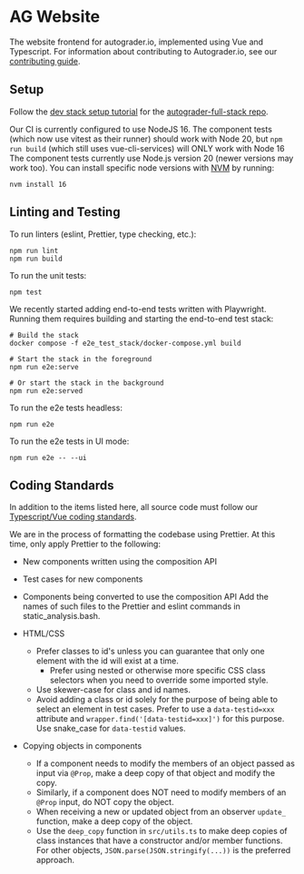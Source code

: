 # AG Website
The website frontend for autograder.io, implemented using Vue and Typescript.
For information about contributing to Autograder.io, see our
[contributing guide](https://github.com/eecs-autograder/autograder.io/blob/master/CONTRIBUTING.md).

## Setup
Follow the [dev stack setup tutorial](https://github.com/eecs-autograder/autograder-full-stack/blob/master/docs/development_setup.md) for the [autograder-full-stack repo](https://github.com/eecs-autograder/autograder-full-stack).

Our CI is currently configured to use NodeJS 16.
The component tests (which now use vitest as their runner) should work with Node 20,
but `npm run build` (which still uses vue-cli-services) will ONLY work with Node 16
The component tests currently use Node.js version 20 (newer versions may work too).
You can install specific node versions with [NVM](https://github.com/nvm-sh/nvm/blob/master/README.md)
by running:
```
nvm install 16
```

## Linting and Testing
To run linters (eslint, Prettier, type checking, etc.):
```
npm run lint
npm run build
```

To run the unit tests:
```
npm test
```

We recently started adding end-to-end tests written with Playwright.
Running them requires building and starting the end-to-end test stack:
```
# Build the stack
docker compose -f e2e_test_stack/docker-compose.yml build

# Start the stack in the foreground
npm run e2e:serve

# Or start the stack in the background
npm run e2e:served
```

To run the e2e tests headless:
```
npm run e2e
```

To run the e2e tests in UI mode:
```
npm run e2e -- --ui
```

## Coding Standards
In addition to the items listed here, all source code must follow our
[Typescript/Vue coding standards](https://github.com/eecs-autograder/autograder.io/blob/master/coding_standards_typescript_vue.md).

We are in the process of formatting the codebase using Prettier.
At this time, only apply Prettier to the following:
- New components written using the composition API
- Test cases for new components
- Components being converted to use the composition API
Add the names of such files to the Prettier and eslint commands in static_analysis.bash.

- HTML/CSS
    - Prefer classes to id's unless you can guarantee that only one element
      with the id will exist at a time.
        - Prefer using nested or otherwise more specific CSS class selectors
          when you need to override some imported style.
    - Use skewer-case for class and id names.
    - Avoid adding a class or id solely for the purpose of being able to
      select an element in test cases. Prefer to use a `data-testid=xxx` attribute
      and `wrapper.find('[data-testid=xxx]')` for this purpose. Use snake_case for
      `data-testid` values.
- Copying objects in components
    - If a component needs to modify the members of an object passed as input
      via `@Prop`, make a deep copy of that object and modify the copy.
    - Similarly, if a component does NOT need to modify members of an `@Prop`
      input, do NOT copy the object.
    - When receiving a new or updated object from an observer `update_` function,
      make a deep copy of the object.
    - Use the `deep_copy` function in `src/utils.ts` to make deep copies of
      class instances that have a constructor and/or member functions. For other
      objects, `JSON.parse(JSON.stringify(...))` is the preferred approach.
